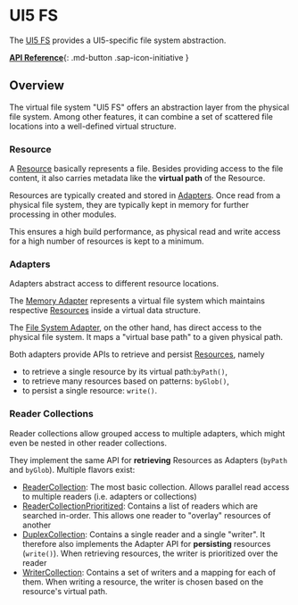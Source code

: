 # UI5 FS

The [UI5 FS](https://github.com/SAP/ui5-fs) provides a UI5-specific file system abstraction.

[**API Reference**](https://sap.github.io/ui5-tooling/v3/api/){: .md-button .sap-icon-initiative }

## Overview

The virtual file system "UI5 FS" offers an abstraction layer from the physical file system. Among other features, it can combine a set of scattered file locations into a well-defined virtual structure.

### Resource

A [Resource](https://sap.github.io/ui5-tooling/v3/api/@ui5_fs_Resource.html) basically represents a file. Besides providing access to the file content, it also carries metadata like the **virtual path** of the Resource.

Resources are typically created and stored in [Adapters](#adapters). Once read from a physical file system, they are typically kept in memory for further processing in other modules.

This ensures a high build performance, as physical read and write access for a high number of resources is kept to a minimum.

### Adapters

Adapters abstract access to different resource locations.

The [Memory Adapter](https://sap.github.io/ui5-tooling/v3/api/@ui5_fs_adapters_Memory.html) represents a virtual file system which maintains respective [Resources](#resource) inside a virtual data structure.

The [File System Adapter](https://sap.github.io/ui5-tooling/v3/api/@ui5_fs_adapters_FileSystem.html), on the other hand, has direct access to the physical file system. It maps a "virtual base path" to a given physical path.

Both adapters provide APIs to retrieve and persist [Resources](#resource), namely 

- to retrieve a single resource by its virtual path:`byPath()`,  
- to retrieve many resources based on patterns: `byGlob()`,
- to persist a single resource: `write()`.


### Reader Collections

Reader collections allow grouped access to multiple adapters, which might even be nested in other reader collections.

They implement the same API for **retrieving** Resources as Adapters (`byPath` and `byGlob`). Multiple flavors exist:

* [ReaderCollection](https://sap.github.io/ui5-tooling/v3/api/@ui5_fs_ReaderCollection.html): The most basic collection. Allows parallel read access to multiple readers (i.e. adapters or collections)
* [ReaderCollectionPrioritized](https://sap.github.io/ui5-tooling/v3/api/@ui5_fs_ReaderCollectionPrioritized.html): Contains a list of readers which are searched in-order. This allows one reader to "overlay" resources of another
* [DuplexCollection](https://sap.github.io/ui5-tooling/v3/api/@ui5_fs_DuplexCollection.html): Contains a single reader and a single "writer". It therefore also implements the Adapter API for **persisting** resources (`write()`). When retrieving resources, the writer is prioritized over the reader
* [WriterCollection](https://sap.github.io/ui5-tooling/v3/api/@ui5_fs_WriterCollection.html): Contains a set of writers and a mapping for each of them. When writing a resource, the writer is chosen based on the resource's virtual path.
